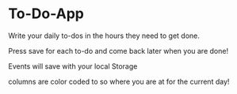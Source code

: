 # To-Do-App

Write your daily to-dos in the hours they need to get done. 

Press save for each to-do and come back later when you are done!

Events will save with your local Storage

columns are color coded to so where you are at for the current day!